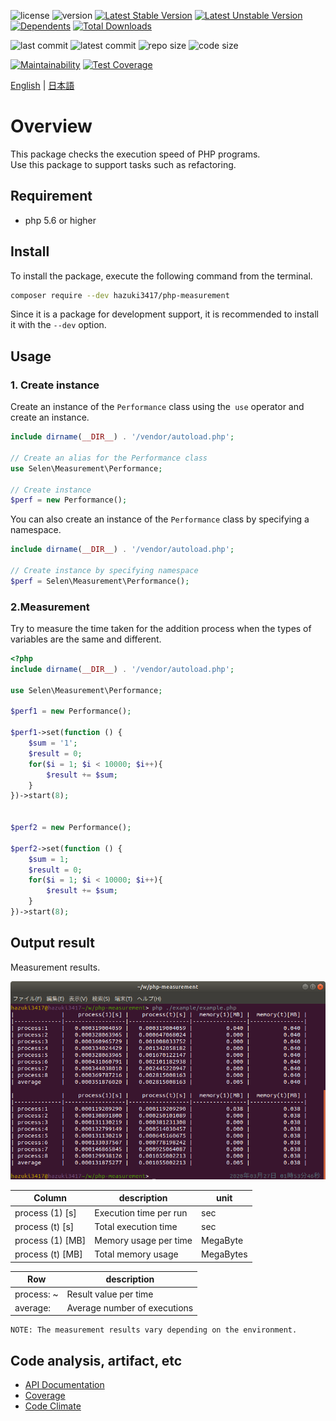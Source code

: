 ![license](https://img.shields.io/github/license/hazuki3417/php-measurement) ![version](https://img.shields.io/packagist/php-v/hazuki3417/php-measurement) [![Latest Stable Version](https://poser.pugx.org/hazuki3417/php-measurement/v)](//packagist.org/packages/hazuki3417/php-measurement) [![Latest Unstable Version](https://poser.pugx.org/hazuki3417/php-measurement/v/unstable)](//packagist.org/packages/hazuki3417/php-measurement) [![Dependents](https://poser.pugx.org/hazuki3417/php-measurement/dependents)](//packagist.org/packages/hazuki3417/php-measurement) [![Total Downloads](https://poser.pugx.org/hazuki3417/php-measurement/downloads)](//packagist.org/packages/hazuki3417/php-measurement) 

<!-- ![tag](https://img.shields.io/github/v/tag/hazuki3417/php-measurement)  -->
![last commit](https://img.shields.io/github/last-commit/hazuki3417/php-measurement) ![latest commit](https://img.shields.io/github/commits-since/hazuki3417/php-measurement/1.1.0) ![repo size](https://img.shields.io/github/repo-size/hazuki3417/php-measurement) ![code size](https://img.shields.io/github/languages/code-size/hazuki3417/php-measurement)

[![Maintainability](https://api.codeclimate.com/v1/badges/fc91d1a54ca4689fb4e3/maintainability)](https://codeclimate.com/github/hazuki3417/php-measurement/maintainability) [![Test Coverage](https://api.codeclimate.com/v1/badges/fc91d1a54ca4689fb4e3/test_coverage)](https://codeclimate.com/github/hazuki3417/php-measurement/test_coverage)

[English](README.md) | [日本語](README.ja.md)

# Overview

This package checks the execution speed of PHP programs.  
Use this package to support tasks such as refactoring.

## Requirement
- php 5.6 or higher
 

## Install

To install the package, execute the following command from the terminal.

```sh
composer require --dev hazuki3417/php-measurement
```

Since it is a package for development support, it is recommended to install it with the `--dev` option.


## Usage

### 1. Create instance
Create an instance of the `Performance` class using the` use` operator and create an instance.  

```php
include dirname(__DIR__) . '/vendor/autoload.php';

// Create an alias for the Performance class
use Selen\Measurement\Performance;

// Create instance
$perf = new Performance();

```

You can also create an instance of the `Performance` class by specifying a namespace.

```php
include dirname(__DIR__) . '/vendor/autoload.php';

// Create instance by specifying namespace
$perf = Selen\Measurement\Performance();

```

### 2.Measurement

Try to measure the time taken for the addition process when the types of variables are the same and different.


```php
<?php
include dirname(__DIR__) . '/vendor/autoload.php';

use Selen\Measurement\Performance;

$perf1 = new Performance();

$perf1->set(function () {
    $sum = '1';
    $result = 0;
    for($i = 1; $i < 10000; $i++){
        $result += $sum;
    }
})->start(8);


$perf2 = new Performance();

$perf2->set(function () {
    $sum = 1;
    $result = 0;
    for($i = 1; $i < 10000; $i++){
        $result += $sum;
    }
})->start(8);

```


## Output result

Measurement results.

![performance](docs/images/performance.png)




| Column | description | unit |
| --- | --- | --- |
| process (1) [s] | Execution time per run | sec |
| process (t) [s] | Total execution time | sec ||
| process (1) [MB] | Memory usage per time | MegaByte |
| process (t) [MB] | Total memory usage | MegaBytes |

| Row | description |
| --- | --- |
| process: ~ | Result value per time |
| average: | Average number of executions |

```
NOTE: The measurement results vary depending on the environment.
```

## Code analysis, artifact, etc

 - [API Documentation](https://php-measurement.s3-ap-northeast-1.amazonaws.com/phpdoc/index.html)
 - [Coverage](https://php-measurement.s3-ap-northeast-1.amazonaws.com/coverage/index.html)
 - [Code Climate](https://codeclimate.com/github/hazuki3417/php-measurement)
